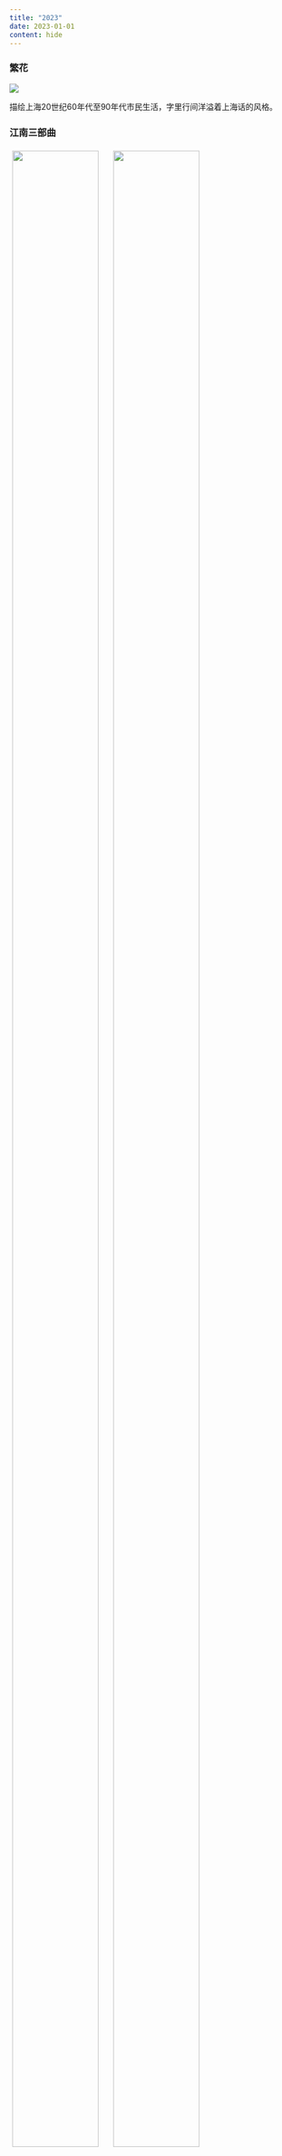 ```yaml
---
title: "2023"
date: 2023-01-01
content: hide
---
```


### 繁花

![](2023-01-13-00-12-10.png#center-small)

描绘上海20世纪60年代至90年代市民生活，字里行间洋溢着上海话的风格。

### 江南三部曲

<style>
    .column {
        float: left;
        width: 33.33%;
        padding: 5px;
    }

    .row::after {
        content: "";
        clear: both;
        display: table;
    }
</style>

<div class="row">
    <div class="column"> 
        <img src="2023-02-10-17-53-18.png" style="width: 95%"> 
    </div>
    <div class="column">
        <img src="2023-02-10-17-53-55.png" style="width: 95%"> 
    </div>
    <div class="column">
        <img src="2023-02-10-17-54-18.png" style="width: 95%"> 
    </div>
</div>

理想与现实，最终以别样方式的和解。


### 毛泽东传

![](2023-03-14-18-56-04.png#center-small)

毛泽东，无产阶级革命的领导者，有着强烈的民族主义精神和斗争精神，
带领军队从井冈山走遍祖国大江南北，最终夺取统治权，在此期间作为一个诗人，
抒发对山河的感叹，洋溢着激情和傲气，“是风流人物还看今朝”。
在晚年，成为“半神半人式的人物”，“集真理和权力于一身”，
而中国政治局势则左右摇摆，处于各种混沌之中。

> “如果我们今天不反对新八股和新教条主义，”
> 毛泽东在延安批评28个布尔什维克时曾说，“则中国人民的思想又将受另一种形式主义的束缚。”

Anyway, 毛主席还是非常伟大的，真正地改变了历史进程。


### 物理学家的智性冒险

![](2023-05-13-18-37-54.png#center-small)

在一篇篇简短的随笔的背后，是一个物理学家的热忱的心与深邃而广泛的思考。科学的发展，似乎呈现着一种连续性，古今之间的伟大思想彼此相连。

### 经济学原理：微观经济学分册

![](2023-07-22-11-57-03.png#center-small)

开拓新大陆——「经济学」！

### 巨人的陨落

![](2023-12-03-22-17-57.png#center-small)

一场巨变在泰-格温人物亮相后拉开序幕，各国之间错综复杂的利益链被一场刺杀转动，政客们唇枪舌战撕扯着利益的蛋糕🍰，打仗到最后已经忘记当初的打仗是为了什么。胜利者呼吁和平，并将巨额复仇赔偿单丢给战败者，埋下战争的种子。

### 哲学·科学·常识

![](2023-12-10-10-41-41.png#center-small)

哲学（philosophia，爱（philo）智慧（sophia）），听起来玄乎又玄，如今看起来似乎已经失去的存在的意义，甚至被断言「哲学已死」。即便被宣称可以用来指导科学工作，但是近代科学明明是通过不懈的努力才摆脱了形而上学。那不禁追问，哲学何去何从？